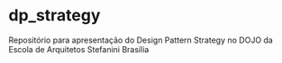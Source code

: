 # dp_strategy
Repositório para apresentação do Design Pattern Strategy no DOJO da Escola de Arquitetos Stefanini Brasília
